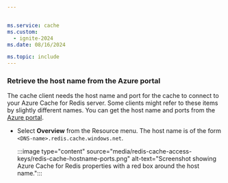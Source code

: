 ```yaml
---


ms.service: cache
ms.custom:
  - ignite-2024
ms.date: 08/16/2024

ms.topic: include
---
```


### Retrieve the host name from the Azure portal

The cache client needs the host name and port for the cache to connect to your Azure Cache for Redis server. Some clients might refer to these items by slightly different names. You can get the host name and ports from the [Azure portal](https://portal.azure.com).

- Select **Overview** from the Resource menu. The host name is of the form `<DNS-name>.redis.cache.windows.net`.

  :::image type="content" source="media/redis-cache-access-keys/redis-cache-hostname-ports.png" alt-text="Screenshot showing Azure Cache for Redis properties with a red box around the host name.":::
